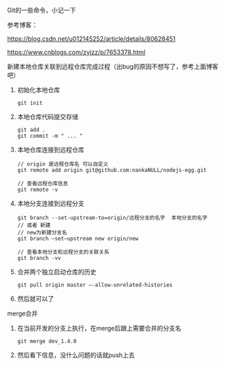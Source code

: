 Git的一些命令，小记一下

参考博客：

<https://blog.csdn.net/u012145252/article/details/80628451>

<https://www.cnblogs.com/zyjzz/p/7653378.html>

新建本地仓库关联到远程仓库完成过程（出bug的原因不想写了，参考上面博客吧）

1. 初始化本地仓库

   ```
   git init
   ```

2. 本地仓库代码提交存储

   ```
   git add .
   git commit -m " ... "
   ```

3. 本地仓库连接到远程仓库

   ```
   // origin 是远程仓库名 可以自定义
   git remote add origin git@github.com:nankaNULL/nodejs-egg.git
   
   // 查看远程仓库信息
   git remote -v 
   ```

4. 本地分支连接到远程分支

   ```
   git branch --set-upstream-to=origin/远程分支的名字  本地分支的名字
   // 或者 新建
   // new为新建分支名
   git branch –set–upstream new origin/new 
   
   // 查看本地分支和远程分支的关联关系
   git branch -vv 
   ```

5. 合并两个独立启动仓库的历史

   ```
   git pull origin master –-allow-unrelated-histories
   ```

6. 然后就可以了

merge合并

1. 在当前开发的分支上执行，在merge后跟上需要合并的分支名

   ```
   git merge dev_1.4.0
   ```

2. 然后看下信息，没什么问题的话就push上去